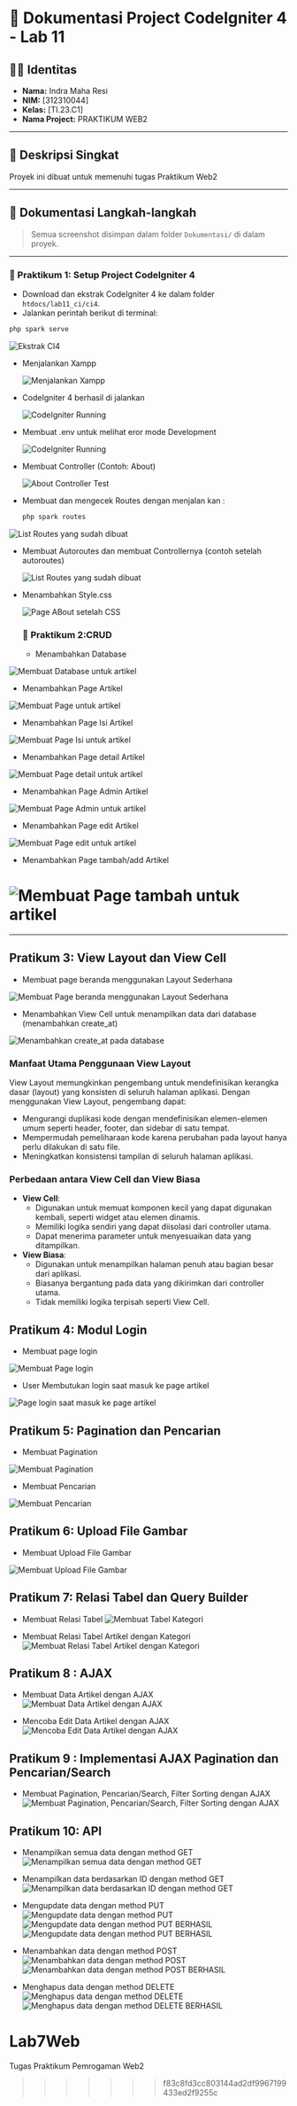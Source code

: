 # 📘 Dokumentasi Project CodeIgniter 4 - Lab 11

## 🙋‍♂️ Identitas

- **Nama:** Indra Maha Resi  
- **NIM:** [312310044]  
- **Kelas:** [TI.23.C1]  
- **Nama Project:** PRAKTIKUM WEB2 

---

## 📁 Deskripsi Singkat

Proyek ini dibuat untuk  memenuhi tugas Praktikum Web2

---

## 📸 Dokumentasi Langkah-langkah

> Semua screenshot disimpan dalam folder `Dokumentasi/` di dalam proyek.

---

### 🧱 Praktikum 1: Setup Project CodeIgniter 4

- Download dan ekstrak CodeIgniter 4 ke dalam folder `htdocs/lab11_ci/ci4`.
- Jalankan perintah berikut di terminal:

```bash
php spark serve
```
![Ekstrak CI4](Dokumentasi/codeigniter4.png)


- Menjalankan Xampp
  
  ![Menjalankan Xampp](Dokumentasi/xampp.png)

- CodeIgniter 4 berhasil di jalankan

  ![CodeIgniter Running](Dokumentasi/wellcome-page.png)

- Membuat .env untuk melihat eror mode Development

  ![CodeIgniter Running](Dokumentasi/eror-page.png)

- Membuat Controller (Contoh: About)

   ![About Controller Test](Dokumentasi/about-page.png)

- Membuat dan mengecek Routes
  dengan menjalan kan :
  ```bash
  php spark routes
  ```
 ![List Routes yang sudah dibuat ](Dokumentasi/Routes.png)
 
- Membuat Autoroutes dan membuat Controllernya (contoh setelah autoroutes)

  ![List Routes yang sudah dibuat ](Dokumentasi/tos-page.png)
  
- Menambahkan Style.css

  ![Page ABout setelah CSS ](Dokumentasi/about-css.png)


  ### 🧱 Praktikum 2:CRUD

  - Menambahkan Database

![Membuat Database untuk artikel ](Dokumentasi/database.png)

- Menambahkan Page Artikel

![Membuat Page untuk artikel ](Dokumentasi/page-artikel.png)

- Menambahkan Page Isi Artikel

![Membuat Page Isi untuk artikel ](Dokumentasi/page-isi-artikel.png)

- Menambahkan Page detail Artikel

![Membuat Page detail untuk artikel ](Dokumentasi/page-detail-artikel.png)

- Menambahkan Page Admin Artikel

![Membuat Page Admin untuk artikel ](Dokumentasi/page-admin-artikel.png)

- Menambahkan Page edit Artikel

![Membuat Page edit untuk artikel ](Dokumentasi/page-edit-artikel.png)

- Menambahkan Page tambah/add Artikel

![Membuat Page tambah untuk artikel ](Dokumentasi/tambah-artikel.png)
=======
---

## Pratikum 3: View Layout dan View Cell

- Membuat page beranda menggunakan Layout Sederhana

![Membuat Page beranda menggunakan Layout Sederhana ](Dokumentasi/page-beranda.png)

- Menambahkan View Cell untuk menampilkan data dari database (menambahkan create_at)

![Menambahkan create_at pada database ](Dokumentasi/db-tambahan.png)

### Manfaat Utama Penggunaan View Layout
View Layout memungkinkan pengembang untuk mendefinisikan kerangka dasar (layout) yang konsisten di seluruh halaman aplikasi. Dengan menggunakan View Layout, pengembang dapat:
- Mengurangi duplikasi kode dengan mendefinisikan elemen-elemen umum seperti header, footer, dan sidebar di satu tempat.
- Mempermudah pemeliharaan kode karena perubahan pada layout hanya perlu dilakukan di satu file.
- Meningkatkan konsistensi tampilan di seluruh halaman aplikasi.

### Perbedaan antara View Cell dan View Biasa
- **View Cell**:
  - Digunakan untuk memuat komponen kecil yang dapat digunakan kembali, seperti widget atau elemen dinamis.
  - Memiliki logika sendiri yang dapat diisolasi dari controller utama.
  - Dapat menerima parameter untuk menyesuaikan data yang ditampilkan.
- **View Biasa**:
  - Digunakan untuk menampilkan halaman penuh atau bagian besar dari aplikasi.
  - Biasanya bergantung pada data yang dikirimkan dari controller utama.
  - Tidak memiliki logika terpisah seperti View Cell.

 ## Pratikum 4: Modul Login

- Membuat page login

![Membuat Page login ](Dokumentasi/membuat-page-login.png)

- User Membutukan login saat masuk ke page artikel

![Page login saat masuk ke page artikel ](Dokumentasi/page-artikel-user-login.png)

## Pratikum 5: Pagination dan Pencarian

- Membuat Pagination

![Membuat Pagination ](Dokumentasi/membuat-pagination.png)

- Membuat Pencarian

![Membuat Pencarian ](Dokumentasi/membuat-pencarian.png)

## Pratikum 6: Upload File Gambar

- Membuat Upload File Gambar

![Membuat Upload File Gambar ](Dokumentasi/upload-gambar.png)


## Pratikum 7: Relasi Tabel dan Query Builder 

- Membuat Relasi Tabel
![Membuat Tabel Kategori ](Dokumentasi/menambahkan_tabel_kategori.png)

- Membuat Relasi Tabel Artikel dengan Kategori
![Membuat Relasi Tabel Artikel dengan Kategori ](Dokumentasi/daftar_kategori.png)

## Pratikum 8 : AJAX 

- Membuat Data Artikel dengan AJAX
![Membuat Data Artikel dengan AJAX ](Dokumentasi/ajax-artikel.png)


- Mencoba Edit Data Artikel dengan AJAX
![Mencoba Edit Data Artikel dengan AJAX ](Dokumentasi/ajax-edit-artikel.png)

## Pratikum 9 : Implementasi AJAX Pagination dan Pencarian/Search 

- Membuat Pagination, Pencarian/Search, Filter Sorting dengan AJAX 
![Membuat Pagination, Pencarian/Search, Filter Sorting dengan AJAX ](Dokumentasi/ajax-pagination.png)


## Pratikum 10: API
- Menampilkan semua data dengan method GET
![Menampilkan semua data dengan method GET ](Dokumentasi/GET-ARTIKEL.png)

- Menampilkan data berdasarkan ID dengan method GET
![Menampilkan data berdasarkan ID dengan method GET ](Dokumentasi/GET-ID.png)

- Mengupdate data dengan method PUT
![Mengupdate data dengan method PUT ](Dokumentasi/PUT-ID.png)
![Mengupdate data dengan method PUT BERHASIL ](Dokumentasi/PUT-DONE.png)
![Mengupdate data dengan method PUT BERHASIL ](Dokumentasi/WEB-PUT.png)

- Menambahkan data dengan method POST
![Menambahkan data dengan method POST ](Dokumentasi/POST.png)
![Menambahkan data dengan method POST BERHASIL ](Dokumentasi/POST-DONE.png)

- Menghapus data dengan method DELETE
![Menghapus data dengan method DELETE ](Dokumentasi/DELETE.png)
![Menghapus data dengan method DELETE BERHASIL ](Dokumentasi/DELETE-DONE.png)



# Lab7Web
Tugas Praktikum Pemrogaman Web2 
>>>>>>> f83c8fd3cc803144ad2df9967199433ed2f9255c
